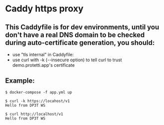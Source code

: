 # Caddy https proxy

## This Caddyfile is for dev environments, until you don't have a real DNS domain to be checked during auto-certificate generation, you should:
* use "tls internal" in Caddyfile:
* use curl with -k (--insecure option) to tell curl to trust demo.protetti.app's certificate

## Example:
```
$ docker-compose -f app.yml up

$ curl -k https://locahost/v1
Hello from DP3T WS

$ curl http://localhost/v1
Hello from DP3T WS
```

